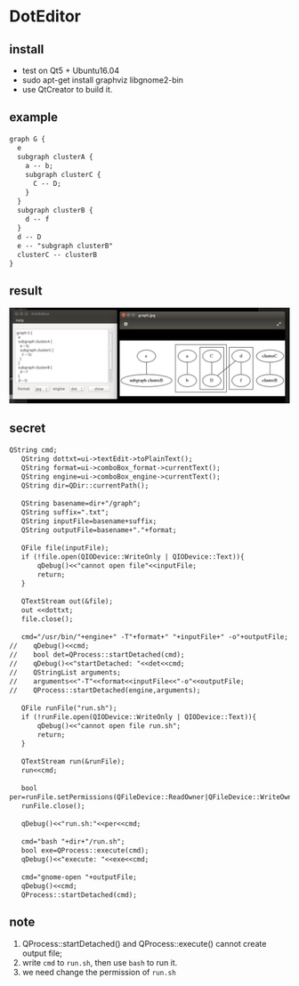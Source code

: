 # DotEditor

## install
- test on Qt5 + Ubuntu16.04
- sudo apt-get install graphviz libgnome2-bin
- use QtCreator to build it.

## example
```
graph G {
  e
  subgraph clusterA {
    a -- b;
    subgraph clusterC {
      C -- D;
    }
  }
  subgraph clusterB {
    d -- f
  }
  d -- D
  e -- "subgraph clusterB"
  clusterC -- clusterB
}
```

## result
![](screenshot.png)

## secret
```
QString cmd;
   QString dottxt=ui->textEdit->toPlainText();
   QString format=ui->comboBox_format->currentText();
   QString engine=ui->comboBox_engine->currentText();
   QString dir=QDir::currentPath();

   QString basename=dir+"/graph";
   QString suffix=".txt";
   QString inputFile=basename+suffix;
   QString outputFile=basename+"."+format;

   QFile file(inputFile);
   if (!file.open(QIODevice::WriteOnly | QIODevice::Text)){
       qDebug()<<"cannot open file"<<inputFile;
       return;
   }

   QTextStream out(&file);
   out <<dottxt;
   file.close();

   cmd="/usr/bin/"+engine+" -T"+format+" "+inputFile+" -o"+outputFile;
//    qDebug()<<cmd;
//    bool det=QProcess::startDetached(cmd);
//    qDebug()<<"startDetached: "<<det<<cmd;
//    QStringList arguments;
//    arguments<<"-T"<<format<<inputFile<<"-o"<<outputFile;
//    QProcess::startDetached(engine,arguments);

   QFile runFile("run.sh");
   if (!runFile.open(QIODevice::WriteOnly | QIODevice::Text)){
       qDebug()<<"cannot open file run.sh";
       return;
   }

   QTextStream run(&runFile);
   run<<cmd;

   bool per=runFile.setPermissions(QFileDevice::ReadOwner|QFileDevice::WriteOwner|QFileDevice::ExeOwner|QFileDevice::ReadGroup|QFileDevice::WriteGroup|QFileDevice::ExeGroup|QFileDevice::ReadOther|QFileDevice::WriteOther|QFileDevice::ExeOther);
   runFile.close();

   qDebug()<<"run.sh:"<<per<<cmd;

   cmd="bash "+dir+"/run.sh";
   bool exe=QProcess::execute(cmd);
   qDebug()<<"execute: "<<exe<<cmd;

   cmd="gnome-open "+outputFile;
   qDebug()<<cmd;
   QProcess::startDetached(cmd);
```

## note
1. QProcess::startDetached() and QProcess::execute() cannot create output file;
2. write `cmd` to `run.sh`, then use `bash` to run it.
3. we need change the permission of `run.sh`
